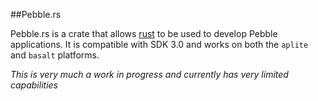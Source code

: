 ##Pebble.rs

Pebble.rs is a crate that allows [rust](http://www.rust-lang.org) to be used to
develop Pebble applications. It is compatible with SDK 3.0 and works on both
the `aplite` and `basalt` platforms.

*This is very much a work in progress and currently has very limited
capabilities*
